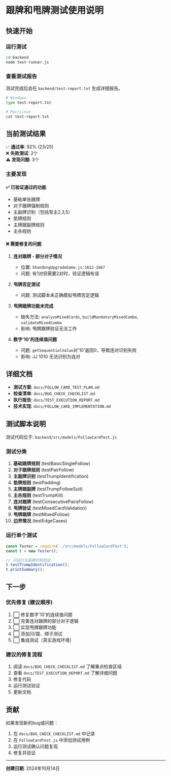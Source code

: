 # 跟牌和甩牌测试使用说明

## 快速开始

### 运行测试

```bash
cd backend
node test-runner.js
```

### 查看测试报告

测试完成后会在 `backend/test-report.txt` 生成详细报告。

```bash
# Windows
type test-report.txt

# Mac/Linux
cat test-report.txt
```

## 当前测试结果

✅ **通过率**: 92% (23/25)  
❌ **失败测试**: 2个  
⚠️ **发现问题**: 3个

### 主要发现

#### ✅ 已验证通过的功能
- 基础单张跟牌
- 对子跟牌强制规则
- 主副牌识别（包括常主2,3,5）
- 垫牌规则
- 主牌跟副牌规则
- 主杀规则

#### ❌ 需要修复的问题

1. **连对跟牌 - 部分对子情况**
   - 位置: `ShandongUpgradeGame.js:1612-1667`
   - 问题: 有1对但需要2对时，验证逻辑有误

2. **甩牌否定测试**
   - 问题: 测试脚本未正确模拟甩牌否定逻辑

3. **甩牌跟牌功能未完成**
   - 缺失方法: `analyzeMixedCards`, `buildMandatoryMixedCombo`, `validateMixedCombo`
   - 影响: 甩牌跟牌验证无法工作

4. **数字'10'的连续值问题**
   - 问题: `getSequentialValue`对'10'返回0，导致连对识别失败
   - 影响: JJ 1010 无法识别为连对

## 详细文档

- **测试方案**: `docs/FOLLOW_CARD_TEST_PLAN.md`
- **检查清单**: `docs/BUG_CHECK_CHECKLIST.md`
- **执行报告**: `docs/TEST_EXECUTION_REPORT.md`
- **技术实现**: `docs/FOLLOW_CARD_IMPLEMENTATION.md`

## 测试脚本说明

测试代码位于: `backend/src/models/FollowCardTest.js`

### 测试分类

1. **基础跟牌规则** (testBasicSingleFollow)
2. **对子跟牌规则** (testPairFollow)
3. **主副牌识别** (testTrumpIdentification)
4. **垫牌规则** (testPadding)
5. **主牌跟副牌** (testTrumpFollowSuit)
6. **主杀规则** (testTrumpKill)
7. **连对跟牌** (testConsecutivePairsFollow)
8. **甩牌验证** (testMixedCardValidation)
9. **甩牌跟牌** (testMixedFollow)
10. **边界情况** (testEdgeCases)

### 运行单个测试

```javascript
const Tester = require('./src/models/FollowCardTest');
const t = new Tester();

// 只运行主副牌识别测试
t.testTrumpIdentification();
t.printSummary();
```

## 下一步

### 优先修复 (建议顺序)

1. ⬜ 修复数字'10'的连续值问题
2. ⬜ 完善连对跟牌的部分对子逻辑
3. ⬜ 实现甩牌跟牌功能
4. ⬜ 添加闪/震、顺子测试
5. ⬜ 集成测试（真实游戏环境）

### 建议的修复流程

1. 阅读 `docs/BUG_CHECK_CHECKLIST.md` 了解重点检查区域
2. 查看 `docs/TEST_EXECUTION_REPORT.md` 了解详细问题
3. 修复代码
4. 运行测试验证
5. 更新文档

## 贡献

如果发现新的bug或问题：

1. 在 `docs/BUG_CHECK_CHECKLIST.md` 中记录
2. 在 `FollowCardTest.js` 中添加测试用例
3. 运行测试确认问题复现
4. 修复并验证

---

**创建日期**: 2024年10月14日

